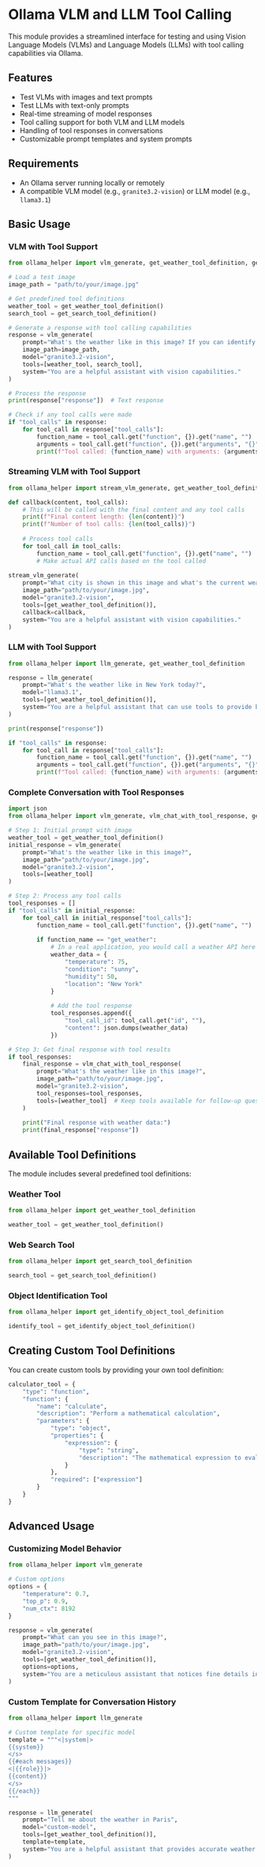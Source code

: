 # Ollama VLM and LLM Tool Calling

This module provides a streamlined interface for testing and using Vision Language Models (VLMs) and Language Models (LLMs) with tool calling capabilities via Ollama.

## Features

- Test VLMs with images and text prompts
- Test LLMs with text-only prompts
- Real-time streaming of model responses
- Tool calling support for both VLM and LLM models
- Handling of tool responses in conversations
- Customizable prompt templates and system prompts

## Requirements

- An Ollama server running locally or remotely
- A compatible VLM model (e.g., `granite3.2-vision`) or LLM model (e.g., `llama3.1`)

## Basic Usage

### VLM with Tool Support

```python
from ollama_helper import vlm_generate, get_weather_tool_definition, get_search_tool_definition

# Load a test image
image_path = "path/to/your/image.jpg"

# Get predefined tool definitions
weather_tool = get_weather_tool_definition()
search_tool = get_search_tool_definition()

# Generate a response with tool calling capabilities
response = vlm_generate(
    prompt="What's the weather like in this image? If you can identify the city, use tools to get more information.",
    image_path=image_path,
    model="granite3.2-vision",
    tools=[weather_tool, search_tool],
    system="You are a helpful assistant with vision capabilities."
)

# Process the response
print(response["response"])  # Text response

# Check if any tool calls were made
if "tool_calls" in response:
    for tool_call in response["tool_calls"]:
        function_name = tool_call.get("function", {}).get("name", "")
        arguments = tool_call.get("function", {}).get("arguments", "{}")
        print(f"Tool called: {function_name} with arguments: {arguments}")
```

### Streaming VLM with Tool Support

```python
from ollama_helper import stream_vlm_generate, get_weather_tool_definition

def callback(content, tool_calls):
    # This will be called with the final content and any tool calls
    print(f"Final content length: {len(content)}")
    print(f"Number of tool calls: {len(tool_calls)}")
    
    # Process tool calls
    for tool_call in tool_calls:
        function_name = tool_call.get("function", {}).get("name", "")
        # Make actual API calls based on the tool called
        
stream_vlm_generate(
    prompt="What city is shown in this image and what's the current weather like there?",
    image_path="path/to/your/image.jpg",
    model="granite3.2-vision",
    tools=[get_weather_tool_definition()],
    callback=callback,
    system="You are a helpful assistant with vision capabilities."
)
```

### LLM with Tool Support

```python
from ollama_helper import llm_generate, get_weather_tool_definition

response = llm_generate(
    prompt="What's the weather like in New York today?",
    model="llama3.1",
    tools=[get_weather_tool_definition()],
    system="You are a helpful assistant that can use tools to provide better answers."
)

print(response["response"])

if "tool_calls" in response:
    for tool_call in response["tool_calls"]:
        function_name = tool_call.get("function", {}).get("name", "")
        arguments = tool_call.get("function", {}).get("arguments", "{}")
        print(f"Tool called: {function_name} with arguments: {arguments}")
```

### Complete Conversation with Tool Responses

```python
import json
from ollama_helper import vlm_generate, vlm_chat_with_tool_response, get_weather_tool_definition

# Step 1: Initial prompt with image
weather_tool = get_weather_tool_definition()
initial_response = vlm_generate(
    prompt="What's the weather like in this image?",
    image_path="path/to/your/image.jpg",
    model="granite3.2-vision",
    tools=[weather_tool]
)

# Step 2: Process any tool calls
tool_responses = []
if "tool_calls" in initial_response:
    for tool_call in initial_response["tool_calls"]:
        function_name = tool_call.get("function", {}).get("name", "")
        
        if function_name == "get_weather":
            # In a real application, you would call a weather API here
            weather_data = {
                "temperature": 75,
                "condition": "sunny",
                "humidity": 50,
                "location": "New York"
            }
            
            # Add the tool response
            tool_responses.append({
                "tool_call_id": tool_call.get("id", ""),
                "content": json.dumps(weather_data)
            })

# Step 3: Get final response with tool results
if tool_responses:
    final_response = vlm_chat_with_tool_response(
        prompt="What's the weather like in this image?",
        image_path="path/to/your/image.jpg",
        model="granite3.2-vision",
        tool_responses=tool_responses,
        tools=[weather_tool]  # Keep tools available for follow-up questions
    )
    
    print("Final response with weather data:")
    print(final_response["response"])
```

## Available Tool Definitions

The module includes several predefined tool definitions:

### Weather Tool

```python
from ollama_helper import get_weather_tool_definition

weather_tool = get_weather_tool_definition()
```

### Web Search Tool

```python
from ollama_helper import get_search_tool_definition

search_tool = get_search_tool_definition()
```

### Object Identification Tool

```python
from ollama_helper import get_identify_object_tool_definition

identify_tool = get_identify_object_tool_definition()
```

## Creating Custom Tool Definitions

You can create custom tools by providing your own tool definition:

```python
calculator_tool = {
    "type": "function",
    "function": {
        "name": "calculate",
        "description": "Perform a mathematical calculation",
        "parameters": {
            "type": "object",
            "properties": {
                "expression": {
                    "type": "string",
                    "description": "The mathematical expression to evaluate (e.g., '2 + 2', '5 * 10')"
                }
            },
            "required": ["expression"]
        }
    }
}
```

## Advanced Usage

### Customizing Model Behavior

```python
from ollama_helper import vlm_generate

# Custom options
options = {
    "temperature": 0.7,
    "top_p": 0.9,
    "num_ctx": 8192
}

response = vlm_generate(
    prompt="What can you see in this image?",
    image_path="path/to/your/image.jpg",
    model="granite3.2-vision",
    tools=[get_weather_tool_definition()],
    options=options,
    system="You are a meticulous assistant that notices fine details in images."
)
```

### Custom Template for Conversation History

```python
from ollama_helper import llm_generate

# Custom template for specific model
template = """<|system|>
{{system}}
</s>
{{#each messages}}
<|{{role}}|>
{{content}}
</s>
{{/each}}
"""

response = llm_generate(
    prompt="Tell me about the weather in Paris",
    model="custom-model",
    tools=[get_weather_tool_definition()],
    template=template,
    system="You are a helpful assistant that provides accurate weather information."
)